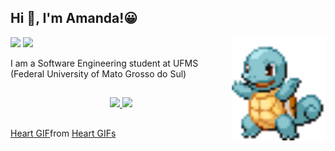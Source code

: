 ## Hi 👋, I'm Amanda!😀
<img align='right' src='https://raw.githubusercontent.com/PokeAPI/sprites/master/sprites/pokemon/versions/generation-v/black-white/animated/7.gif' width='150'>
 <div> 
  <a href="https://instagram.com/httpsdinha" target="_blank"><img src="https://img.shields.io/badge/-Instagram-%23E4405F?style=for-the-badge&logo=instagram&logoColor=white" target="_blank"></a>
  <a href="https://www.linkedin.com/in/amandagois/" target="_blank"><img src="https://img.shields.io/badge/-LinkedIn-%230077B5?style=for-the-badge&logo=linkedin&logoColor=white" target="_blank"></a> 
</div>

I am a Software Engineering student at UFMS (Federal University of Mato Grosso do Sul)
     
  ##

<div align="center">
  <a href="https://github.com/httpsdinha">
  <img height="150em" src="https://github-readme-stats.vercel.app/api?username=httpsdinha&show_icons=true&theme=dark&include_all_commits=true&count_private=true"/>
  <img height="150em" src="https://github-readme-stats.vercel.app/api/top-langs/?username=httpsdinha&layout=compact&langs_count=7&theme=dark"/>
</div>

  ##
 
<div class="tenor-gif-embed" data-postid="5729049161273051212" data-share-method="host" data-aspect-ratio="1" data-width="100%"><a href="https://tenor.com/view/heart-gif-5729049161273051212">Heart GIF</a>from <a href="https://tenor.com/search/heart-gifs">Heart GIFs</a></div> <script type="text/javascript" async src="https://tenor.com/embed.js"></script>
